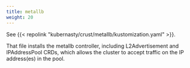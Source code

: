 ```yaml
---
title: metallb
weight: 20
---
```


See {{< repolink "kubernasty/crust/metallb/kustomization.yaml" >}}.

That file installs the metallb controller,
including L2Advertisement and IPAddressPool CRDs,
which allows the cluster to accept traffic on the IP address(es) in the pool.

